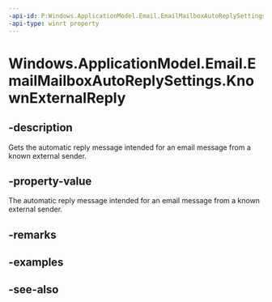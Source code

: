 ----api-id: P:Windows.ApplicationModel.Email.EmailMailboxAutoReplySettings.KnownExternalReply
-api-type: winrt property
---<!-- Property syntaxpublic Windows.ApplicationModel.Email.EmailMailboxAutoReply KnownExternalReply { get; }--># Windows.ApplicationModel.Email.EmailMailboxAutoReplySettings.KnownExternalReply## -descriptionGets the automatic reply message intended for an email message from a known external sender.## -property-valueThe automatic reply message intended for an email message from a known external sender.## -remarks## -examples## -see-also
